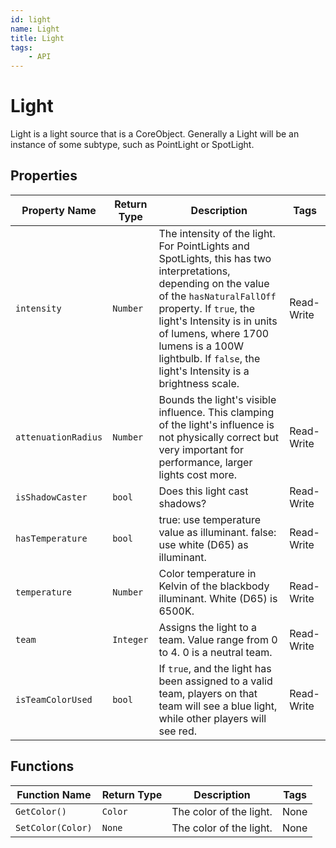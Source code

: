 ```yaml
---
id: light
name: Light
title: Light
tags:
    - API
---
```


# Light

Light is a light source that is a CoreObject. Generally a Light will be an instance of some subtype, such as PointLight or SpotLight.

## Properties

| Property Name | Return Type | Description | Tags |
| -------- | ----------- | ----------- | ---- |
| `intensity` | `Number` | The intensity of the light. For PointLights and SpotLights, this has two interpretations, depending on the value of the `hasNaturalFallOff` property. If `true`, the light's Intensity is in units of lumens, where 1700 lumens is a 100W lightbulb. If `false`, the light's Intensity is a brightness scale. | Read-Write |
| `attenuationRadius` | `Number` | Bounds the light's visible influence. This clamping of the light's influence is not physically correct but very important for performance, larger lights cost more. | Read-Write |
| `isShadowCaster` | `bool` | Does this light cast shadows? | Read-Write |
| `hasTemperature` | `bool` | true: use temperature value as illuminant. false: use white (D65) as illuminant. | Read-Write |
| `temperature` | `Number` | Color temperature in Kelvin of the blackbody illuminant. White (D65) is 6500K. | Read-Write |
| `team` | `Integer` | Assigns the light to a team. Value range from 0 to 4. 0 is a neutral team. | Read-Write |
| `isTeamColorUsed` | `bool` | If `true`, and the light has been assigned to a valid team, players on that team will see a blue light, while other players will see red. | Read-Write |

## Functions

| Function Name | Return Type | Description | Tags |
| -------- | ----------- | ----------- | ---- |
| `GetColor()` | `Color` | The color of the light. | None |
| `SetColor(Color)` | `None` | The color of the light. | None |
